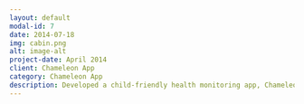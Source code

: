 ```yaml
---
layout: default
modal-id: 7
date: 2014-07-18
img: cabin.png
alt: image-alt
project-date: April 2014
client: Chameleon App
category: Chameleon App
description: Developed a child-friendly health monitoring app, Chameleon, using Swift and Firebase. The app allowed users to create an user profile, receive circuit readings, and store health data.
---
```

